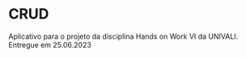 # CRUD

Aplicativo para o projeto da disciplina Hands on Work VI da UNIVALI. Entregue em 25.06.2023
